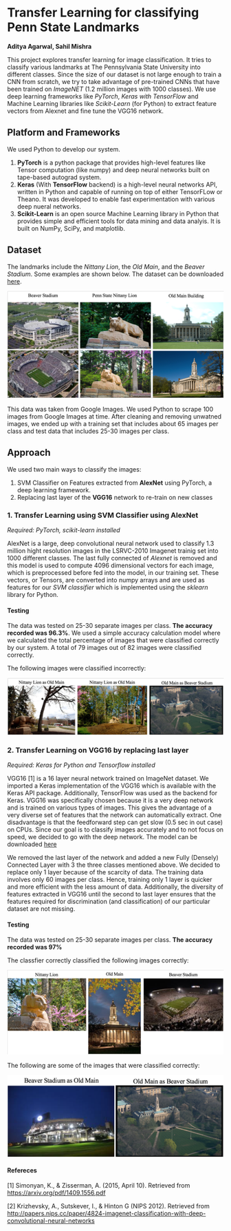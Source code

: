 # Transfer Learning for classifying Penn State Landmarks
**Aditya Agarwal,
Sahil Mishra**

This project explores transfer learning for image classification. It tries to classify various landmarks at The Pennsylvania State University into different classes. Since the size of our dataset is not large enough to train a CNN from scratch, we try to take advantage of pre-trained CNNs that have been trained on *ImageNET* (1.2 million images with 1000 classes). We use deep learning frameworks like *PyTorch*, *Keras with TensorFlow* and Machine Learning libraries like *Scikit-Learn* (for Python) to extract feature vectors from Alexnet and fine tune the VGG16 network. 

## Platform and Frameworks

We used Python to develop our system. 

1. **PyTorch** is a python package that provides high-level features like Tensor computation (like numpy) and deep neural networks built on tape-based autograd system. 
2. **Keras** (With **TensorFlow** backend) is a high-level neural networks API, written in Python and capable of running on top of either TensorFLow or Theano. It was developed to enable fast experimentation with various deep nueral networks. 
3. **Scikit-Learn** is an open source Machine Learning library in Python that provides simple and efficient tools for data mining and data analyis. It is built on NumPy, SciPy, and matplotlib.

## Dataset
The landmarks include the *Nittany Lion*, the *Old Main*, and the *Beaver Stadium*. Some examples are shown below. The dataset can be downloaded [here](https://drive.google.com/file/d/0B1KfUOg7gYP8Y282Z1lEYWZHLXc/view?usp=sharing).

![alt text](https://github.com/aaa0707/Transfer-Learning-on-Images---Penn-State-Landmarks/blob/master/Data.png)

This data was taken from Google Images. We used Python to scrape 100 images from Google Images at time. After cleaning and removing unwatned images, we ended up with a training set that includes about 65 images per class and test data that includes 25-30 images per class.

## Approach

We used two main ways to classify the images:
1. SVM Classifier on Features extracted from **AlexNet** using PyTorch, a deep learning framework.
2. Replacing last layer of the **VGG16** network to re-train on new classes

### 1. Transfer Learning using SVM Classifier using AlexNet

*Required: PyTorch, scikit-learn installed*

AlexNet is a large, deep convolutional neural network used to classify 1.3 million hight resolution images in the LSRVC-2010 Imagenet trainig set into 1000 different classes. The last fully connected of *Alexnet* is removed and this model is used to compute 4096 dimensional vectors for each image, which is preprocessed before fed into the model, in our training set. These vectors, or Tensors, are converted into numpy arrays and are used as features for our *SVM classifier* which is implemented using the *sklearn* library for Python. 

#### Testing
The data was tested on 25-30 separate images per class. **The accuracy recorded was 96.3%**. We used a simple accuracy calculation model where we calculated the total percentage of images that were classified correctly by our system. A total of 79 images out of 82 images were classified correctly. 

The following images were classified incorrectly:

![alt text](https://github.com/aaa0707/Transfer-Learning-on-Images---Penn-State-Landmarks/blob/master/Misclassifications.png)

### 2. Transfer Learning on VGG16 by replacing last layer

*Required: Keras for Python and Tensorflow installed*

VGG16 [1] is a 16 layer neural network trained on ImageNet dataset. We imported a Keras implementation of the VGG16 which is available with the Keras API package. Additionally, TensorFlow was used as the backend for Keras.
VGG16 was specifically chosen because it is a very deep network and is trained on various types of images. This gives the advantage of a very diverse set of features that the network can automatically extract. One disadvantage is that the feedforward step can get slow (0.5 sec in out case) on CPUs. Since our goal is to classify images accurately and to not focus on speed, we decided to go with the deep network. The model can be downloaded [here](https://github.com/aaa0707/Transfer-Learning-on-Images---Penn-State-Landmarks/blob/master/model.yaml)

We removed the last layer of the network and added a new Fully (Densely) Connected Layer with 3 the three classes mentioned above. We decided to replace only 1 layer because of the scarcity of data. The training data involves only 60 images per class. Hence, training only 1 layer is quicker and more efficient with the less amount of data. Additionally, the diversity of features extracted in VGG16 until the second to last layer ensures that the features required for discrimination (and classification) of our particular dataset are not missing.

#### Testing

The data was tested on 25-30 separate images per class. **The accuracy recorded was 97%**

The classfier correctly classified the following images correctly:

![alt text](https://github.com/aaa0707/Transfer-Learning-on-Images---Penn-State-Landmarks/blob/master/Classifications.png)


The following are some of the images that were classified correctly:

![alt text](https://github.com/aaa0707/Transfer-Learning-on-Images---Penn-State-Landmarks/blob/master/Misclassifications_VGG.png)

#### Refereces
[1] Simonyan, K., & Zisserman, A. (2015, April 10). Retrieved from https://arxiv.org/pdf/1409.1556.pdf

[2] Krizhevsky, A., Sutskever, I., & Hinton G (NIPS 2012). Retrieved from http://papers.nips.cc/paper/4824-imagenet-classification-with-deep-convolutional-neural-networks
